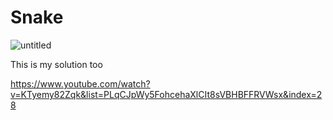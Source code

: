 # Snake

![untitled](https://user-images.githubusercontent.com/26101774/35308686-f87c2e8a-0065-11e8-8beb-2997419ae26c.png)

This is my solution too

https://www.youtube.com/watch?v=KTyemy82Zqk&list=PLqCJpWy5FohcehaXlCIt8sVBHBFFRVWsx&index=28
